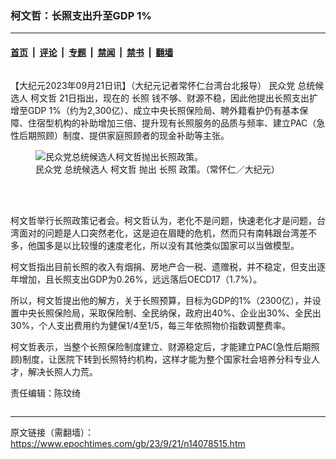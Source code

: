 ### 柯文哲：长照支出升至GDP 1%

---

#### [首页](../../../..?n14078515) &nbsp;|&nbsp; [评论](../../../../../epoch-comment?n14078515) &nbsp;|&nbsp; [专题](../../../../../epoch-special?n14078515) &nbsp;|&nbsp; [禁闻](../../../../../epoch-news?n14078515) &nbsp;|&nbsp; [禁书](../../../../../books?n14078515) &nbsp;|&nbsp; [翻墙](https://github.com/gfw-breaker/nogfw/blob/master/README.md?n14078515)


<div class="column" id="artbody" itemprop="articleBody">
 <!-- article content begin -->
 <p>
  【大纪元2023年09月21日讯】（大纪元记者常怀仁台湾台北报导）
  <ok href="https://www.epochtimes.com/gb/tag/%E6%B0%91%E4%BC%97%E5%85%9A.html">
   民众党
  </ok>
  总统候选人
  <ok href="https://www.epochtimes.com/gb/tag/%E6%9F%AF%E6%96%87%E5%93%B2.html">
   柯文哲
  </ok>
  21日指出，现在的
  <ok href="https://www.epochtimes.com/gb/tag/%E9%95%BF%E7%85%A7.html">
   长照
  </ok>
  钱不够、财源不稳，因此他提出长照支出扩增至GDP 1%（约为2,300亿）、成立中央长照保险局、聘外籍看护仍有基本保障、住宿型机构的补助增加三倍、提升现有长照服务的品质与频率、建立PAC（急性后期照顾）制度、提供家庭照顾者的现金补助等主张。
 </p>
 <figure aria-describedby="caption-14078517" class="wp-caption aligncenter" id="14078517" style="width: 500px">
  <ok href=" https://i.epochtimes.com/assets/uploads/2023/09/id14078517-636910-450x338.jpg" rel="noreferrer noopener" target="_blank">
   <img alt="民众党总统候选人柯文哲抛出长照政策。" src="https://i.epochtimes.com/assets/uploads/2023/09/id14078517-636910-450x338.jpg"/>
  </ok>
  <br/><figcaption class="wp-caption-text" id="caption-14078517">
   <ok href="https://www.epochtimes.com/gb/tag/%E6%B0%91%E4%BC%97%E5%85%9A.html">
    民众党
   </ok>
   总统候选人
   <ok href="https://www.epochtimes.com/gb/tag/%E6%9F%AF%E6%96%87%E5%93%B2.html">
    柯文哲
   </ok>
   抛出
   <ok href="https://www.epochtimes.com/gb/tag/%E9%95%BF%E7%85%A7.html">
    长照
   </ok>
   政策。（常怀仁／大纪元）
  </figcaption><br/>
 </figure><br/>
 <p>
  柯文哲举行长照政策记者会。柯文哲认为，老化不是问题，快速老化才是问题，台湾面对的问题是人口突然老化，这是迫在眉睫的危机，然而只有南韩跟台湾差不多，他国多是以比较慢的速度老化，所以没有其他类似国家可以当做模型。
 </p>
 <p>
  柯文哲指出目前长照的收入有烟捐、房地产合一税、遗赠税，并不稳定，但支出逐年增加，且长照支出GDP为0.26%，远远落后OECD17（1.7%）。
 </p>
 <p>
  所以，柯文哲提出他的解方，关于长照预算，目标为GDP的1%（2300亿），并设置中央长照保险局，采取保险制、全民纳保，政府出40%、企业出30%、全民出30%，个人支出费用约为健保1/4至1/5，每三年依照物价指数调整费率。
 </p>
 <p>
  柯文哲表示，当整个长照保险制度建立、财源稳定后，才能建立PAC(急性后期照顾)制度，让医院下转到长照特约机构，这样才能为整个国家社会培养分科专业人才，解决长照人力荒。
 </p>
 <p>
  责任编辑：陈玟绮
 </p>
 <!-- article content end -->
</div>


<img src='http://gfw-breaker.win/epoch-news/pages/ncid1349361/n14078515.md' width='0px' height='0px'/>

---

原文链接（需翻墙）：https://www.epochtimes.com/gb/23/9/21/n14078515.htm